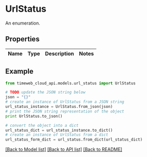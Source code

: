 # UrlStatus

An enumeration.

## Properties
Name | Type | Description | Notes
------------ | ------------- | ------------- | -------------

## Example

```python
from timeweb_cloud_api.models.url_status import UrlStatus

# TODO update the JSON string below
json = "{}"
# create an instance of UrlStatus from a JSON string
url_status_instance = UrlStatus.from_json(json)
# print the JSON string representation of the object
print UrlStatus.to_json()

# convert the object into a dict
url_status_dict = url_status_instance.to_dict()
# create an instance of UrlStatus from a dict
url_status_form_dict = url_status.from_dict(url_status_dict)
```
[[Back to Model list]](../README.md#documentation-for-models) [[Back to API list]](../README.md#documentation-for-api-endpoints) [[Back to README]](../README.md)


